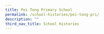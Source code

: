 ```yaml
---
title: Pei Tong Primary School
permalink: /school-histories/pei-tong-pri/
description: ""
third_nav_title: School Histories
---
```

